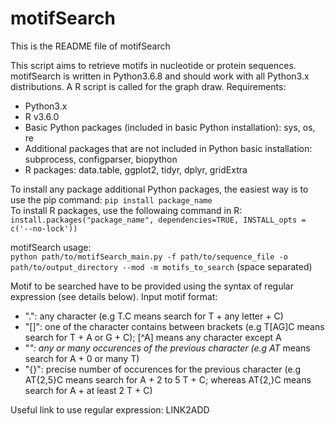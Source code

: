 # **motifSearch**

This is the README file of motifSearch

This script aims to retrieve motifs in nucleotide or protein sequences.
motifSearch is written in Python3.6.8 and should work with all Python3.x distributions. A R script is called for the graph draw.
Requirements:  
- Python3.x  
- R v3.6.0  
- Basic Python packages (included in basic Python installation): sys, os, re  
- Additional packages that are not included in Python basic installation: subprocess, configparser, biopython  
- R packages: data.table, ggplot2, tidyr, dplyr, gridExtra  

To install any package additional Python packages, the easiest way is to use the pip command: `pip install package_name`  
To install R packages, use the followaing command in R:  
`install.packages("package_name", dependencies=TRUE, INSTALL_opts = c('--no-lock'))`

motifSearch usage:  
`python path/to/motifSearch_main.py -f path/to/sequence_file -o path/to/output_directory --mod -m motifs_to_search` (space separated)

Motif to be searched have to be provided using the syntax of regular expression (see details below).
Input motif format:
- ".": any character (e.g T.C means search for T + any letter + C)  
- "[]": one of the character contains between brackets (e.g T[AG]C means search for T + A or G + C); [^A] means any character except A  
- "*": any or many occurences of the previous character (e.g AT* means search for A + 0 or many T)  
- "{}": precise number of occurences for the previous character (e.g AT{2,5}C means search for A + 2 to 5 T + C; whereas AT{2,}C means search for A + at least 2 T + C)  

Useful link to use regular expression: LINK2ADD

